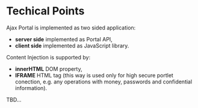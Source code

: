 <h1>Techical Points</h1>

Ajax Portal is implemented as two sided application:
  * <b>server side</b> implemented as Portal API,
  * <b>client side</b> implemented as JavaScript library.

Content Injection is supported by:
  * <b>innerHTML</b> DOM property,
  * <b>IFRAME</b> HTML tag (this way is used only for high secure portlet conection, e.g. any operations with money, passwords and confidential information).

TBD...